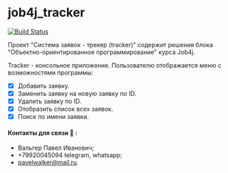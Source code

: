 # job4j_tracker

[![Build Status](https://app.travis-ci.com/PavelValger/job4j_tracker.svg?branch=master)](https://app.travis-ci.com/PavelValger/job4j_tracker)

Проект "Система заявок - трекер (tracker)" содержит решения блока "Объектно-ориентированное программирование" курса Job4j.

Tracker - консольное приложение. Пользователю отображается меню с возможностями программы:
- [x] Добавить заявку.
- [x] Заменить заявку на новую заявку по ID.
- [x] Удалить заявку по ID.
- [x] Отобразить список всех заявок.
- [x] Поиск по имени заявки.
#### Контакты для связи :calling: :
* Вальгер Павел Иванович;
* +79920045094 telegram, whatsapp;
* pavelwalker@mail.ru.